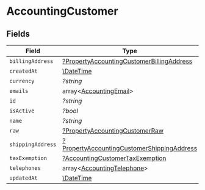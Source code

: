 # AccountingCustomer


## Fields

| Field                                                                                                          | Type                                                                                                           | Required                                                                                                       | Description                                                                                                    |
| -------------------------------------------------------------------------------------------------------------- | -------------------------------------------------------------------------------------------------------------- | -------------------------------------------------------------------------------------------------------------- | -------------------------------------------------------------------------------------------------------------- |
| `billingAddress`                                                                                               | [?PropertyAccountingCustomerBillingAddress](../../models/shared/PropertyAccountingCustomerBillingAddress.md)   | :heavy_minus_sign:                                                                                             | N/A                                                                                                            |
| `createdAt`                                                                                                    | [\DateTime](https://www.php.net/manual/en/class.datetime.php)                                                  | :heavy_minus_sign:                                                                                             | N/A                                                                                                            |
| `currency`                                                                                                     | *?string*                                                                                                      | :heavy_minus_sign:                                                                                             | N/A                                                                                                            |
| `emails`                                                                                                       | array<[AccountingEmail](../../models/shared/AccountingEmail.md)>                                               | :heavy_minus_sign:                                                                                             | N/A                                                                                                            |
| `id`                                                                                                           | *?string*                                                                                                      | :heavy_minus_sign:                                                                                             | N/A                                                                                                            |
| `isActive`                                                                                                     | *?bool*                                                                                                        | :heavy_minus_sign:                                                                                             | N/A                                                                                                            |
| `name`                                                                                                         | *?string*                                                                                                      | :heavy_minus_sign:                                                                                             | N/A                                                                                                            |
| `raw`                                                                                                          | [?PropertyAccountingCustomerRaw](../../models/shared/PropertyAccountingCustomerRaw.md)                         | :heavy_minus_sign:                                                                                             | N/A                                                                                                            |
| `shippingAddress`                                                                                              | [?PropertyAccountingCustomerShippingAddress](../../models/shared/PropertyAccountingCustomerShippingAddress.md) | :heavy_minus_sign:                                                                                             | N/A                                                                                                            |
| `taxExemption`                                                                                                 | [?AccountingCustomerTaxExemption](../../models/shared/AccountingCustomerTaxExemption.md)                       | :heavy_minus_sign:                                                                                             | N/A                                                                                                            |
| `telephones`                                                                                                   | array<[AccountingTelephone](../../models/shared/AccountingTelephone.md)>                                       | :heavy_minus_sign:                                                                                             | N/A                                                                                                            |
| `updatedAt`                                                                                                    | [\DateTime](https://www.php.net/manual/en/class.datetime.php)                                                  | :heavy_minus_sign:                                                                                             | N/A                                                                                                            |